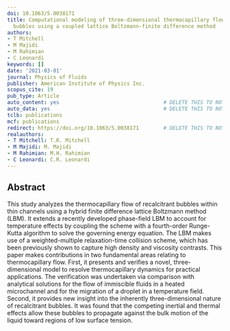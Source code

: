 ```yaml
---
doi: 10.1063/5.0038171
title: Computational modeling of three-dimensional thermocapillary flow of recalcitrant
  bubbles using a coupled lattice Boltzmann-finite difference method
authors:
- T Mitchell
- M Majidi
- M Rahimian
- C Leonardi
keywords: []
date: '2021-03-01'
journal: Physics of Fluids
publisher: American Institute of Physics Inc.
scopus_cite: 19
pub_type: Article
auto_content: yes                                  # DELETE THIS TO NOT AUTO GENERATE CONTENT
auto_data: yes                                     # DELETE THIS TO NOT AUTO GENERATE METADATA
tclb: publications
mcf: publications
redirect: https://doi.org/10.1063/5.0038171        # DELETE THIS TO NOT REDIRECT
realauthors:
- T Mitchell: T.R. Mitchell
- M Majidi: M. Majidi
- M Rahimian: M.H. Rahimian
- C Leonardi: C.R. Leonardi
---
```



## Abstract
This study analyzes the thermocapillary flow of recalcitrant bubbles within thin channels using a hybrid finite difference lattice Boltzmann method (LBM). It extends a recently developed phase-field LBM to account for temperature effects by coupling the scheme with a fourth-order Runge-Kutta algorithm to solve the governing energy equation. The LBM makes use of a weighted-multiple relaxation-time collision scheme, which has been previously shown to capture high density and viscosity contrasts. This paper makes contributions in two fundamental areas relating to thermocapillary flow. First, it presents and verifies a novel, three-dimensional model to resolve thermocapillary dynamics for practical applications. The verification was undertaken via comparison with analytical solutions for the flow of immiscible fluids in a heated microchannel and for the migration of a droplet in a temperature field. Second, it provides new insight into the inherently three-dimensional nature of recalcitrant bubbles. It was found that the competing inertial and thermal effects allow these bubbles to propagate against the bulk motion of the liquid toward regions of low surface tension.

